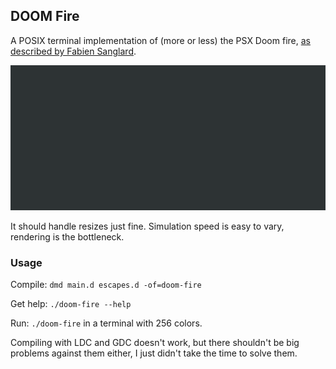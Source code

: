 ## DOOM Fire

A POSIX terminal implementation of (more or less) the PSX Doom fire,
[as described by Fabien Sanglard](http://fabiensanglard.net/doom_fire_psx/).

![Animated demo](demo.gif)

It should handle resizes just fine. Simulation speed is easy to vary,
rendering is the bottleneck.

### Usage

Compile: `dmd main.d escapes.d -of=doom-fire`

Get help: `./doom-fire --help`

Run: `./doom-fire` in a terminal with 256 colors.

Compiling with LDC and GDC doesn't work, but there shouldn't be big problems
against them either, I just didn't take the time to solve them.
